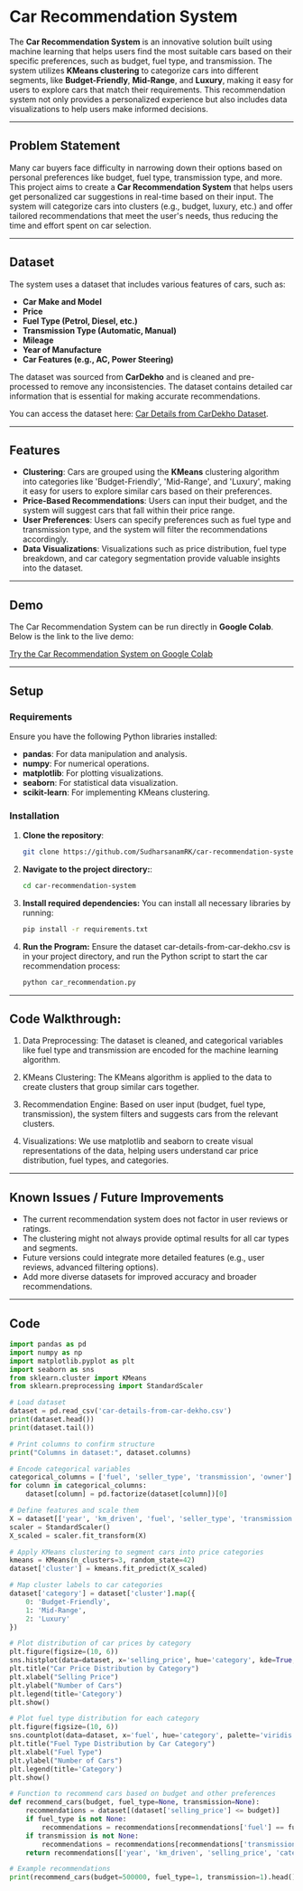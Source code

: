 # Car Recommendation System

The **Car Recommendation System** is an innovative solution built using machine learning that helps users find the most suitable cars based on their specific preferences, such as budget, fuel type, and transmission. The system utilizes **KMeans clustering** to categorize cars into different segments, like **Budget-Friendly**, **Mid-Range**, and **Luxury**, making it easy for users to explore cars that match their requirements. This recommendation system not only provides a personalized experience but also includes data visualizations to help users make informed decisions.

---

## Problem Statement

Many car buyers face difficulty in narrowing down their options based on personal preferences like budget, fuel type, transmission type, and more. This project aims to create a **Car Recommendation System** that helps users get personalized car suggestions in real-time based on their input. The system will categorize cars into clusters (e.g., budget, luxury, etc.) and offer tailored recommendations that meet the user's needs, thus reducing the time and effort spent on car selection.

---

## Dataset

The system uses a dataset that includes various features of cars, such as:

- **Car Make and Model**
- **Price**
- **Fuel Type (Petrol, Diesel, etc.)**
- **Transmission Type (Automatic, Manual)**
- **Mileage**
- **Year of Manufacture**
- **Car Features (e.g., AC, Power Steering)**

The dataset was sourced from **CarDekho** and is cleaned and pre-processed to remove any inconsistencies. The dataset contains detailed car information that is essential for making accurate recommendations.

You can access the dataset here: [Car Details from CarDekho Dataset](https://www.kaggle.com/datasets/nehalbirla/vehicle-dataset-from-cardekho?resource=download).

---

## Features

- **Clustering**: Cars are grouped using the **KMeans** clustering algorithm into categories like 'Budget-Friendly', 'Mid-Range', and 'Luxury', making it easy for users to explore similar cars based on their preferences.
- **Price-Based Recommendations**: Users can input their budget, and the system will suggest cars that fall within their price range.
- **User Preferences**: Users can specify preferences such as fuel type and transmission type, and the system will filter the recommendations accordingly.
- **Data Visualizations**: Visualizations such as price distribution, fuel type breakdown, and car category segmentation provide valuable insights into the dataset.

---

## Demo

The Car Recommendation System can be run directly in **Google Colab**. Below is the link to the live demo:

[Try the Car Recommendation System on Google Colab](https://colab.research.google.com/drive/1BO0CpQkQ6QhGLHDbZwuP2_fHn5tDisCe?usp=sharing)

---

## Setup

### Requirements

Ensure you have the following Python libraries installed:

- **pandas**: For data manipulation and analysis.
- **numpy**: For numerical operations.
- **matplotlib**: For plotting visualizations.
- **seaborn**: For statistical data visualization.
- **scikit-learn**: For implementing KMeans clustering.

### Installation

1. **Clone the repository**:
   ```bash
   git clone https://github.com/SudharsanamRK/car-recommendation-system.git

2. **Navigate to the project directory:**:
   ```bash
   cd car-recommendation-system
3. **Install required dependencies:** You can install all necessary libraries by running:
   ```bash   
   pip install -r requirements.txt
4. **Run the Program:** Ensure the dataset car-details-from-car-dekho.csv is in your project directory, and run the Python script to start the car recommendation process:

   ```bash
   python car_recommendation.py

---

## Code Walkthrough:
1. Data Preprocessing: The dataset is cleaned, and categorical variables like fuel type and transmission are encoded for the machine learning algorithm.

2. KMeans Clustering: The KMeans algorithm is applied to the data to create clusters that group similar cars together.

3. Recommendation Engine: Based on user input (budget, fuel type, transmission), the system filters and suggests cars from the relevant clusters.

4. Visualizations: We use matplotlib and seaborn to create visual representations of the data, helping users understand car price distribution, fuel types, and categories.

---

## Known Issues / Future Improvements

- The current recommendation system does not factor in user reviews or ratings.
- The clustering might not always provide optimal results for all car types and segments.
- Future versions could integrate more detailed features (e.g., user reviews, advanced filtering options).
- Add more diverse datasets for improved accuracy and broader recommendations.

---

## Code
```python
import pandas as pd
import numpy as np
import matplotlib.pyplot as plt
import seaborn as sns
from sklearn.cluster import KMeans
from sklearn.preprocessing import StandardScaler

# Load dataset
dataset = pd.read_csv('car-details-from-car-dekho.csv')
print(dataset.head())
print(dataset.tail())

# Print columns to confirm structure
print("Columns in dataset:", dataset.columns)

# Encode categorical variables
categorical_columns = ['fuel', 'seller_type', 'transmission', 'owner']
for column in categorical_columns:
    dataset[column] = pd.factorize(dataset[column])[0]

# Define features and scale them
X = dataset[['year', 'km_driven', 'fuel', 'seller_type', 'transmission', 'owner']]
scaler = StandardScaler()
X_scaled = scaler.fit_transform(X)

# Apply KMeans clustering to segment cars into price categories
kmeans = KMeans(n_clusters=3, random_state=42)
dataset['cluster'] = kmeans.fit_predict(X_scaled)

# Map cluster labels to car categories
dataset['category'] = dataset['cluster'].map({
    0: 'Budget-Friendly',
    1: 'Mid-Range',
    2: 'Luxury'
})

# Plot distribution of car prices by category
plt.figure(figsize=(10, 6))
sns.histplot(data=dataset, x='selling_price', hue='category', kde=True, palette='viridis')
plt.title("Car Price Distribution by Category")
plt.xlabel("Selling Price")
plt.ylabel("Number of Cars")
plt.legend(title='Category')
plt.show()

# Plot fuel type distribution for each category
plt.figure(figsize=(10, 6))
sns.countplot(data=dataset, x='fuel', hue='category', palette='viridis')
plt.title("Fuel Type Distribution by Car Category")
plt.xlabel("Fuel Type")
plt.ylabel("Number of Cars")
plt.legend(title='Category')
plt.show()

# Function to recommend cars based on budget and other preferences
def recommend_cars(budget, fuel_type=None, transmission=None):
    recommendations = dataset[(dataset['selling_price'] <= budget)]
    if fuel_type is not None:
        recommendations = recommendations[recommendations['fuel'] == fuel_type]
    if transmission is not None:
        recommendations = recommendations[recommendations['transmission'] == transmission]
    return recommendations[['year', 'km_driven', 'selling_price', 'category']]

# Example recommendations
print(recommend_cars(budget=500000, fuel_type=1, transmission=1).head())
```
